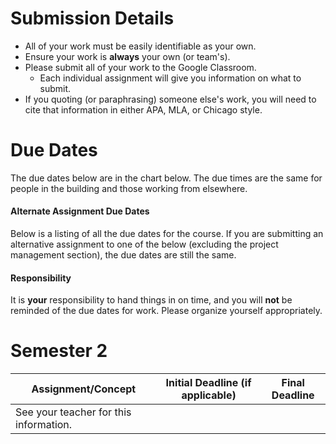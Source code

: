 # Submission Details
* All of your work must be easily identifiable as your own.
* Ensure your work is **always** your own (or team's).
* Please submit all of your work to the Google Classroom.
  * Each individual assignment will give you information on what to submit.
* If you quoting (or paraphrasing) someone else's work, you will need to cite that information in either APA, MLA, or Chicago style.

# Due Dates

The due dates below are in the chart below.  The due times are the same for people in the building and those working from elsewhere.

#### Alternate Assignment Due Dates

Below is a listing of all the due dates for the course.  If you are submitting an alternative assignment to one of the below (excluding the project management section), the due dates are still the same.  

#### Responsibility

It is **your** responsibility to hand things in on time, and you will **not** be reminded of the due dates for work.  Please organize yourself appropriately.

# Semester 2
| Assignment/Concept                    | Initial Deadline (if applicable) |  Final Deadline  |
| ------------------------------------- | -------------------------------- | ---------------- |
| See your teacher for this information. | | |

<!-- 
## Sorted chronologically (by final deadline)

Anything in **bold** is a culminating activity.  
Anything with a \* will be on midterms.

# These dates are currently estimates and will be finalized soon.

| Assignment/Concept                                     | Initial Deadline (if applicable) |  Final Deadline/Evaluation |
| -------------------------------------------------------| -------------------------------- | -------------------------- |
| _Pre-Course Work_                                      | ---                              | Feb 10 @ 11:59PM   |
| &#x1F4D8; [Project Planning\*][PP]                     | ---                              | Feb 16 @  3:00PM   |
| &#x1F4D9; [Review and New\*][RN]                       | ---                              | Feb 24 @ 11:59PM   |
| &#x1F4D8; [Development Check-in 1\*][PDP]              | ---                              | Occurs: March      |
| &#x1F4D9; [Data Structures\*][DS]                      | ---                              | Mar 10 @ 11:59PM   |
| &#x1F4D8; [Development Check-in 2][PDP]                | ---                              | Occurs: Apr or May |
| &#x1F4D9; [Extending Data Structures][EDS]             | ---                              | May 2  @ 11:59PM   |
| &#x1F4D9; [Algorithms][ALGO]                           | ---                              | May 19 @ 11:59PM   |
| &#x1F4D7; [Emerging Technology\*][ET]                  | Occurs: Mar 20 to Apr 6\*        | Occurs: May 15 - 19|
| &#x1F4D7; [Theoretical Computer Science\*][TCS]        | Mar 24 @ 11:59PM\*               | Occurs: May 23 - 26|
| &#x1F4D9; [Recursion][RECUR]                           | Apr 6 @ 11:59PM\*                | Occurs: May 23 - 26|
| &#x1F4D8; [Development and Production][PDP]            | ---                              | Jun 1  @  3:00PM   |
| &#x1F4D8; [**Project Closing**][PC]                    | ---                              | Jun 2  @  3:00PM   |
| &#x1F4D9;&#x1F4D7; [**Portfolio**][PORT]               | ---                              | Jun 19 @  3:00PM   |

## Sorted by OLG
| Programming Concepts                                   | Initial Deadline (if applicable) |  Final Deadline/Evaluation |
| -------------------------------------------------------| -------------------------------- | -------------------------- |
| &#x1F4D9; [Review and New\*][RN]                       | ---                              | Feb 24 @ 11:59PM   |
| &#x1F4D9; [Data Structures\*][DS]                      | ---                              | Mar 10 @ 11:59PM   |
| &#x1F4D9; [Extending Data Structures][EDS]             | ---                              | May 2  @ 11:59PM   |
| &#x1F4D9; [Algorithms][ALGO]                           | ---                              | May 19 @ 11:59PM   |
| &#x1F4D9; [Recursion][RECUR]                           | Apr 6 @ 11:59PM\*                | Occurs: May 23 - 26|
| &#x1F4D9;&#x1F4D7; [**Portfolio**][PORT]               | ---                              | Jun 19 @  3:00PM   |

| Digital Sage Assignment                                | Initial Deadline (if applicable) |  Final Deadline/Evaluation |
| -------------------------------------------------------| -------------------------------- | -------------------------- |
| &#x1F4D7; [Emerging Technology\*][ET]                  | Occurs: Mar 20 to Apr 6\*        | Occurs: May 15 - 19|
| &#x1F4D7; [Theoretical Computer Science\*][TCS]        | Mar 24 @ 11:59PM\*               | Occurs: May 23 - 26|
| &#x1F4D9;&#x1F4D7; [**Portfolio**][PORT]               | ---                              | Jun 19 @  3:00PM   |

| Project Management Assignment                          | Initial Deadline (if applicable) |  Final Deadline/Evaluation |
| -------------------------------------------------------| -------------------------------- | -------------------------- |
| &#x1F4D8; [Project Planning\*][PP]                     | ---                              | Feb 16 @  3:00PM   |
| &#x1F4D8; [Development Check-in 1\*][PDP]              | ---                              | Occurs: March      |
| &#x1F4D8; [Development Check-in 2][PDP]                | ---                              | Occurs: Apr or May |
| &#x1F4D8; [Development and Production][PDP]            | ---                              | Jun 1  @  3:00PM   |
| &#x1F4D8; [**Project Closing**][PC]                    | ---                              | Jun 2  @  3:00PM   |

[RN]: ./Review-and-New
[DS]: ./Data-Structures
[EDS]: ./Extending-Data-Structures
[RECUR]: ./Recursion
[ALGO]: ./Algorithms
[PP]: ./Project-Planning
[PDP]: ./Project-Development-and-Production
[PC]: ./Project-Closing
[ET]: ./Emerging-Technology
[TCS]: ./Theoretical-Computer-Science
[DSC]: ./Digital-Sage-Contemplation
[PORT]: ./Portfolio

-->